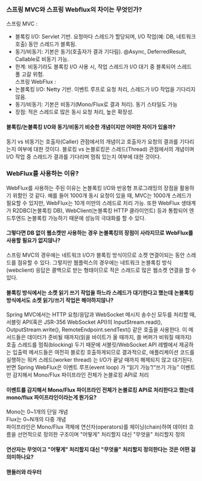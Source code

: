 ### 스프링 MVC와 스프링 Webflux의 차이는 무엇인가?
스프링 MVC :  
* 블록킹 I/O: Servlet 기반. 요청마다 스레드가 할당되며, I/O 작업(예: DB, 네트워크 호출) 동안 스레드가 블록됨.  
* 동기/비동기: 기본은 동기(호출자가 결과 기다림). @Async, DeferredResult, Callable로 비동기 가능.  
* 한계: 비동기라도 블록킹 I/O 사용 시, 작업 스레드가 I/O 대기 중 블록되어 스레드 풀 고갈 위험.  
스프링 WebFlux :  
* 논블록킹 I/O: Netty 기반. 이벤트 루프로 요청 처리, 스레드가 I/O 작업을 기다리지 않음.
* 동기/비동기: 기본은 비동기(Mono/Flux로 결과 처리). 동기 스타일도 가능
* 장점: 적은 스레드로 많은 동시 요청 처리, 높은 확장성.

#### 블록킹/논블록킹 I/O와 동기/비동기 비슷한 개념이지만 어떠한 차이가 있을까?
동기 vs 비동기는 호출자(Caller) 관점에서의 개념이고 호출자가 요청의 결과를 기다리는지 여부에 대한 것이다.
블로킹 vs 논블로킹은 스레드(Thread) 관점에서의 개념이며 I/O 작업 중 스레드가 결과를 기다리며 멈춰 있는지 여부에 대한 것이다. 

### WebFlux를 사용하는 이유?
WebFlux를 사용하는 주된 이유는 논블록킹 I/O와 반응형 프로그래밍의 장점을 활용하기 위함인 것 같다.
예를 들어 1000개 동시 요청이 있을 때, MVC는 1000개 스레드가 필요할 수 있지만, WebFlux는 10개 미만의 스레드로 처리 가능.
또한 WebFlux 생태계가 R2DBC(논블록킹 DB), WebClient(논블록킹 HTTP 클라이언트) 등과 통합되어 엔드투엔드 논블록킹 가능하기 때문에 성능의 극대화를 할 수 있다. 

#### 그렇다면 DB 없이 웹소켓만 사용하는 경우 논블록킹의 장점이 사라지므로 WebFlux를 사용할 필요가 없지않나? 
스프링 MVC의 경우에는 네트워크 I/O가 블록킹 방식이므로 소켓 연결이되는 동안 스레드를 점유할 수 있다. 그렇지만 웹플럭스의 경우에는 네트워크 논블록킹 방식(webclient) 응답은 콜백으로 받는 형태이므로 적은 스레드로 많은 웹소켓 연결을 할 수 있다.

#### 블록킹 방식에서는 소켓 읽기 쓰기 작업을 하느라 스레드가 대기한다고 했는데 논블록킹 방식에서도 소켓 읽기/쓰기 작업은 해야하지않나?
Spring MVC에서는 HTTP 요청/응답과 WebSocket 메시지 송수신 모두를 처리할 때, 서블릿 API(혹은 JSR-356 WebSocket API)의 InputStream.read(), OutputStream.write(), RemoteEndpoint.sendText() 같은 호출을 사용한다.
이 메서드들은 데이터가 준비될 때까지(읽을 바이트가 올 때까지, 쓸 버퍼가 비워질 때까지) 호출 스레드를 멈춰(blocking) 두기 때문에 서블릿/WebSocket API 레벨에서 제공하는 입출력 메서드들은 여전히 블로킹 호출하게되므로 
결과적으로, 애플리케이션 코드를 실행하는 워커 스레드(worker thread) 는 I/O가 끝날 때까지 해제되지 않고 대기된다.  
반면 Spring WebFlux은 이벤트 루프(event loop) 가 “읽기 가능”/“쓰기 가능” 이벤트만 감지해서 Mono/Flux 파이프라인 전체가 논블로킹 API로 처리

#### 이벤트를 감지해서 Mono/Flux 파이프라인 전체가 논블로킹 API로 처리한다고 했는데 mono/flux 파이프라인이라는게 뭔가요?
Mono는 0~1개의 단일 개념  
Flux는 0~N개의 다중 개념  
파이프라인은 Mono/Flux 객체에 연산자(operators)를 체이닝(chain)하여 데이터 흐름을 선언적으로 정의한 구조이며 "어떻게" 처리할지 대신 "무엇을" 처리할지 정의

#### 연산자는 무엇이고 "어떻게" 처리할지 대신 "무엇을" 처리할지 정의한다는 것은 어떤 걸 의미하나요?


#### 핸들러와 라우터





